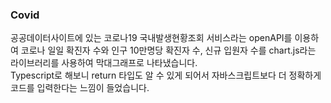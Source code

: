### Covid 

공공데이터사이트에 있는 코로나19 국내발생현황조회 서비스라는 openAPI를 이용하여 
코로나 일일 확진자 수와 인구 10만명당 확진자 수, 신규 입원자 수를 chart.js라는 라이브러리를 사용하여 막대그래프로 나타냈습니다. <br/>
Typescript로 해보니 return 타입도 알 수 있게 되어서 자바스크립트보다 더 정확하게 코드를 입력한다는 느낌이 들었습니다. 
